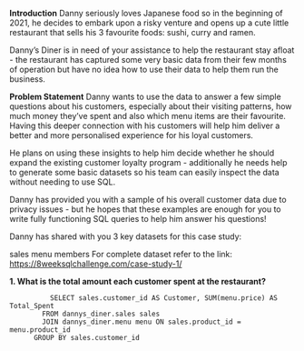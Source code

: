**Introduction**
Danny seriously loves Japanese food so in the beginning of 2021, he decides to embark upon a risky venture and opens up a cute little restaurant that sells his 3 favourite foods: sushi, curry and ramen.

Danny’s Diner is in need of your assistance to help the restaurant stay afloat - the restaurant has captured some very basic data from their few months of operation but have no idea how to use their data to help them run the business.

**Problem Statement**
Danny wants to use the data to answer a few simple questions about his customers, especially about their visiting patterns, how much money they’ve spent and also which menu items are their favourite. Having this deeper connection with his customers will help him deliver a better and more personalised experience for his loyal customers.

He plans on using these insights to help him decide whether he should expand the existing customer loyalty program - additionally he needs help to generate some basic datasets so his team can easily inspect the data without needing to use SQL.

Danny has provided you with a sample of his overall customer data due to privacy issues - but he hopes that these examples are enough for you to write fully functioning SQL queries to help him answer his questions!

Danny has shared with you 3 key datasets for this case study:

sales
menu
members
For complete dataset refer to the link: https://8weeksqlchallenge.com/case-study-1/

**1. What is the total amount each customer spent at the restaurant?**

		      SELECT sales.customer_id AS Customer, SUM(menu.price) AS Total_Spent
            FROM dannys_diner.sales sales 
            JOIN dannys_diner.menu menu ON sales.product_id = menu.product_id
          GROUP BY sales.customer_id
